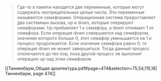 >Где-то в памяти находятся две переменные, которые могут содержать неотрицательные целые числа. Эти переменные называются семафорами. Операционная система предоставляет два системных вызова, up и down, которые оперируют семафорами. Up прибавляет 1 к семафору, a down отнимает 1 от семафора. Если операция down совершается над семафором, значение которого больше 0, этот семафор уменьшается на 1 и процесс продолжается. Если значение семафора равно 0, то операция down не может завершиться. Тогда данный процесс отключается до тех пор, пока другой процесс не выполнит операцию up над этим семафором

[[Танненбаум_Общая архитектура.pdf#page=474&selection=75,54,115,18|Танненбаум, page 474]]

